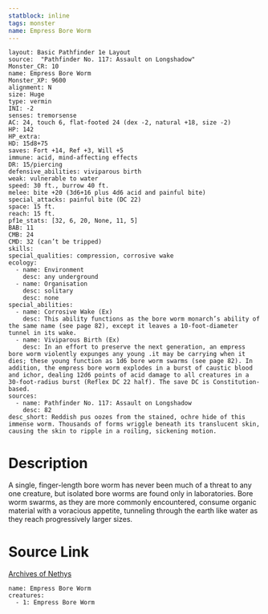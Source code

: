 ```yaml
---
statblock: inline
tags: monster
name: Empress Bore Worm
---
```

```statblock
layout: Basic Pathfinder 1e Layout
source:  "Pathfinder No. 117: Assault on Longshadow"
Monster_CR: 10
name: Empress Bore Worm
Monster_XP: 9600
alignment: N
size: Huge
type: vermin
INI: -2
senses: tremorsense
AC: 24, touch 6, flat-footed 24 (dex -2, natural +18, size -2)
HP: 142
HP_extra: 
HD: 15d8+75
saves: Fort +14, Ref +3, Will +5
immune: acid, mind-affecting effects
DR: 15/piercing
defensive_abilities: viviparous birth
weak: vulnerable to water
speed: 30 ft., burrow 40 ft.
melee: bite +20 (3d6+16 plus 4d6 acid and painful bite)
special_attacks: painful bite (DC 22)
space: 15 ft.
reach: 15 ft.
pf1e_stats: [32, 6, 20, None, 11, 5]
BAB: 11
CMB: 24
CMD: 32 (can’t be tripped)
skills: 
special_qualities: compression, corrosive wake
ecology:
  - name: Environment
    desc: any underground
  - name: Organisation
    desc: solitary
    desc: none
special_abilities:
  - name: Corrosive Wake (Ex)
    desc: This ability functions as the bore worm monarch’s ability of the same name (see page 82), except it leaves a 10-foot-diameter tunnel in its wake.
  - name: Viviparous Birth (Ex)
    desc: In an effort to preserve the next generation, an empress bore worm violently expunges any young .it may be carrying when it dies; these young function as 1d6 bore worm swarms (see page 82). In addition, the empress bore worm explodes in a burst of caustic blood and ichor, dealing 12d6 points of acid damage to all creatures in a 30-foot-radius burst (Reflex DC 22 half). The save DC is Constitution-based.
sources:
  - name: Pathfinder No. 117: Assault on Longshadow
    desc: 82
desc_short: Reddish pus oozes from the stained, ochre hide of this immense worm. Thousands of forms wriggle beneath its translucent skin, causing the skin to ripple in a roiling, sickening motion.
```
# Description
A single, finger-length bore worm has never been much of a threat to any one creature, but isolated bore worms are found only in laboratories. Bore worm swarms, as they are more commonly encountered, consume organic material with a voracious appetite, tunneling through the earth like water as they reach progressively larger sizes.
# Source Link
[Archives of Nethys](https://aonprd.com/MonsterDisplay.aspx?ItemName=Empress%20Bore%20Worm)
```encounter-table
name: Empress Bore Worm
creatures:
  - 1: Empress Bore Worm
```
